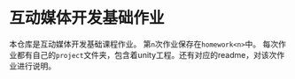 # 互动媒体开发基础作业

本仓库是互动媒体开发基础课程作业。
第`n`次作业保存在`homework<n>`中。
每次作业都有自己的`project`文件夹，包含着unity工程。还有对应的readme，对该次作业进行说明。
